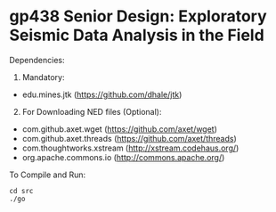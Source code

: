 gp438 Senior Design: Exploratory Seismic Data Analysis in the Field
=====

Dependencies:

1. Mandatory:
  - edu.mines.jtk (https://github.com/dhale/jtk)

2. For Downloading NED files (Optional):
  - com.github.axet.wget (https://github.com/axet/wget)
  - com.github.axet.threads (https://github.com/axet/threads)
  - com.thoughtworks.xstream (http://xstream.codehaus.org/)
  - org.apache.commons.io (http://commons.apache.org/)

To Compile and Run:

    cd src
    ./go
